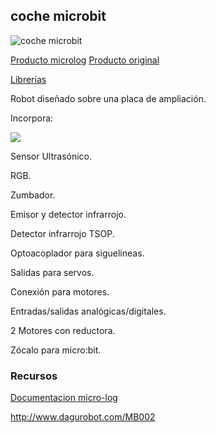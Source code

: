 
## coche microbit 

![coche microbit](https://microbit.micro-log.com/wp-content/uploads/2019/03/microbit-1024x576.jpg)

[Producto microlog](https://www.micro-log.com/microbit/3283-coche-microbit.html) [Producto original](https://category.yahboom.net/products/bitbot)

[Librerías](https://github.com/lzty634158/yahboom_mbit_en)



Robot diseñado sobre una placa de ampliación.

Incorpora:

![](https://cdn.shopify.com/s/files/1/0066/9686/1780/files/microbit_1_1024x1024.jpg?v=1553152274)

Sensor Ultrasónico.

RGB.

Zumbador.

Emisor y detector infrarrojo.

Detector infrarrojo TSOP.

Optoacoplador para siguelineas.

Salidas para servos.

Conexión para motores.

Entradas/salidas analógicas/digitales.

2 Motores con reductora.

Zócalo para micro:bit.


### Recursos

[Documentacion micro-log](https://microbit.micro-log.com/coche-microbit/)

http://www.dagurobot.com/MB002